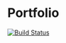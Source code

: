 # Portfolio

[![Build Status](https://travis-ci.org/hanselrd/portfolio.svg?branch=master)](https://travis-ci.org/hanselrd/portfolio)

